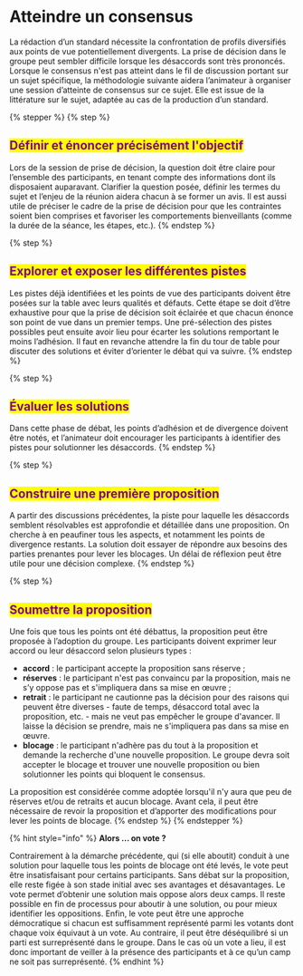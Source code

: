 # Atteindre un consensus

La rédaction d’un standard nécessite la confrontation de profils diversifiés aux points de vue potentiellement divergents. La prise de décision dans le groupe peut sembler difficile lorsque les désaccords sont très prononcés. Lorsque le consensus n'est pas atteint dans le fil de discussion portant sur un sujet spécifique, la méthodologie suivante aidera l’animateur à organiser une session d’atteinte de consensus sur ce sujet. Elle est issue de la littérature sur le sujet, adaptée au cas de la production d’un standard.&#x20;

{% stepper %}
{% step %}
## <mark style="color:purple;">Définir et énoncer précisément l'objectif</mark>&#x20;

Lors de la session de prise de décision, la question doit être claire pour l’ensemble des participants, en tenant compte des informations dont ils disposaient auparavant. Clarifier la question posée, définir les termes du sujet et l’enjeu de la réunion aidera chacun à se former un avis. Il est aussi utile de préciser le cadre de la prise de décision pour que les contraintes soient bien comprises et favoriser les comportements bienveillants (comme la durée de la séance, les étapes, etc.).&#x20;
{% endstep %}

{% step %}
## <mark style="color:purple;">Explorer et exposer les différentes pistes</mark>

Les pistes déjà identifiées et les points de vue des participants doivent être posées sur la table avec leurs qualités et défauts. Cette étape se doit d’être exhaustive pour que la prise de décision soit éclairée et que chacun énonce son point de vue dans un premier temps. Une pré-sélection des pistes possibles peut ensuite avoir lieu pour écarter les solutions remportant le moins l’adhésion. Il faut en revanche attendre la fin du tour de table pour discuter des solutions et éviter d’orienter le débat qui va suivre.
{% endstep %}

{% step %}
## <mark style="color:purple;">Évaluer les solutions</mark>&#x20;

Dans cette phase de débat, les points d’adhésion et de divergence doivent être notés, et l’animateur doit encourager les participants à identifier des pistes pour solutionner les désaccords.
{% endstep %}

{% step %}
## <mark style="color:purple;">Construire une première proposition</mark>&#x20;

A partir des discussions précédentes, la piste pour laquelle les désaccords semblent résolvables est approfondie et détaillée dans une proposition. On cherche à en peaufiner tous les aspects, et notamment les points de divergence restants. La solution doit essayer de répondre aux besoins des parties prenantes pour lever les blocages. Un délai de réflexion peut être utile pour une décision complexe.
{% endstep %}

{% step %}
## <mark style="color:purple;">Soumettre la proposition</mark>

Une fois que tous les points ont été débattus, la proposition peut être proposée à l’adoption du groupe. Les participants doivent exprimer leur accord ou leur désaccord selon plusieurs types :&#x20;

* **accord** : le participant accepte la proposition sans réserve ;
* **réserves** : le participant n'est pas convaincu par la proposition, mais ne s’y oppose pas et s'impliquera dans sa mise en œuvre ;
* **retrait** : le participant ne cautionne pas la décision pour des raisons qui peuvent être diverses - faute de temps, désaccord total avec la proposition, etc. - mais ne veut pas empêcher le groupe d'avancer. Il laisse la décision se prendre, mais ne s'impliquera pas dans sa mise en œuvre.
* **blocage** : le participant n'adhère pas du tout à la proposition et demande la recherche d'une nouvelle proposition. Le groupe devra soit accepter le blocage et trouver une nouvelle proposition ou bien solutionner les points qui bloquent le consensus.

La proposition est considérée comme adoptée lorsqu'il n'y aura que peu de réserves et/ou de retraits et aucun blocage. Avant cela, il peut être nécessaire de revoir la proposition et d’apporter des modifications pour lever les points de blocage.&#x20;
{% endstep %}
{% endstepper %}

{% hint style="info" %}
**Alors ... on vote ?**&#x20;

Contrairement à la démarche précédente, qui (si elle aboutit) conduit à une solution pour laquelle tous les points de blocage ont été levés, le vote peut être insatisfaisant pour certains participants. Sans débat sur la proposition, elle reste figée à son stade initial avec ses avantages et désavantages. Le vote permet d’obtenir une solution mais oppose alors deux camps. Il reste possible en fin de processus pour aboutir à une solution, ou pour mieux identifier les oppositions. Enfin, le vote peut être une approche démocratique si chacun est suffisamment représenté parmi les votants dont chaque voix équivaut à un vote. Au contraire, il peut être déséquilibré si un parti est surreprésenté dans le groupe. Dans le cas où un vote a lieu, il est donc important de veiller à la présence des participants et à ce qu’un camp ne soit pas surreprésenté.
{% endhint %}

